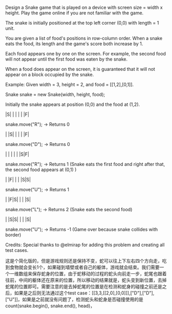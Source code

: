Design a Snake game that is played on a device with screen size = width x height. Play the game online if you are not familiar with the game.

The snake is initially positioned at the top left corner (0,0) with length = 1 unit.

You are given a list of food's positions in row-column order. When a snake eats the food, its length and the game's score both increase by 1.

Each food appears one by one on the screen. For example, the second food will not appear until the first food was eaten by the snake.

When a food does appear on the screen, it is guaranteed that it will not appear on a block occupied by the snake.

Example:
Given width = 3, height = 2, and food = [[1,2],[0,1]].

Snake snake = new Snake(width, height, food);

Initially the snake appears at position (0,0) and the food at (1,2).

|S| | |
| | |F|

snake.move("R"); -> Returns 0

| |S| |
| | |F|

snake.move("D"); -> Returns 0

| | | |
| |S|F|

snake.move("R"); -> Returns 1 (Snake eats the first food and right after that, the second food appears at (0,1) )

| |F| |
| |S|S|

snake.move("U"); -> Returns 1

| |F|S|
| | |S|

snake.move("L"); -> Returns 2 (Snake eats the second food)

| |S|S|
| | |S|

snake.move("U"); -> Returns -1 (Game over because snake collides with border)

Credits:
Special thanks to @elmirap for adding this problem and creating all test cases.

这是个简化版的，但是游戏规则还是保持不变，蛇可以往上下左右四个方向走，吃到食物就会变长1个，如果碰到墙壁或者自己的躯体，游戏就会结束。我们需要一个一维数组来保存蛇身的位置，由于蛇移动的过程的蛇头向前走一步，蛇尾也跟着往前，中间的躯体还在原来的位置，所以移动的结果就是，蛇头变到新位置，去掉蛇尾的位置即可。需要注意的是去掉蛇尾的位置是在检测和蛇身的碰撞之前还是之后，如果是之后则无法通过这个test case：[[3,3,[[2,0],[0,0]]],["D"],["D"],["U"]]，如果是之前就没有问题了，检测蛇头和蛇身是否碰撞使用的是count(snake.begin(), snake.end(), head)，